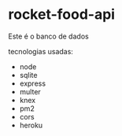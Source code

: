 # rocket-food-api

Este é o banco de dados 

tecnologias usadas:
- node
- sqlite
- express
- multer
- knex
- pm2
- cors
- heroku
